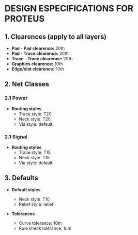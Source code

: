 # DESIGN ESPECIFICATIONS FOR PROTEUS #

## 1. Clearences (apply to all layers) ##

* <b>Pad - Pad clearence:</b> 20th
* <b>Pad - Trace clearence:</b> 20th
* <b>Trace - Trace clearence:</b> 20th
* <b>Graphics clearence:</b> 10th
* <b>Edge/slot clearence:</b> 10th

## 2. Net Classes ##

### 2.1 Power ###

* <b>Routing styles</b>
  - Trace style: T20
  - Neck style: T20
  - Via style: default

### 2.1 Signal ###

* <b>Routing styles</b>
  - Trace style: T15
  - Neck style: T15
  - Via style: default
  
## 3. Defaults ##

* <b>Default styles</b>
  - Neck style: T10
  - Relief style: relief
  
* <b>Tolerances</b>
  - Curve tolerance: 10th
  - Rule check tolerance: 1um
